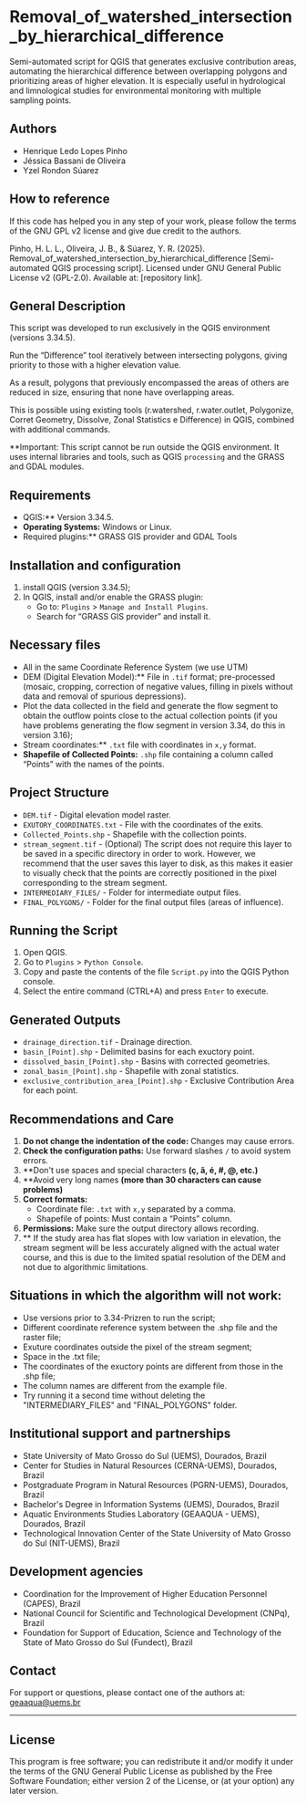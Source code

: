 # Removal_of_watershed_intersection_by_hierarchical_difference

Semi-automated script for QGIS that generates exclusive contribution areas, automating the hierarchical difference between overlapping polygons and prioritizing areas of higher elevation. It is especially useful in hydrological and limnological studies for environmental monitoring with multiple sampling points.

## Authors
- Henrique Ledo Lopes Pinho
- Jéssica Bassani de Oliveira
- Yzel Rondon Súarez

## How to reference

If this code has helped you in any step of your work, please follow the terms of the GNU GPL v2 license and give due credit to the authors.

Pinho, H. L. L., Oliveira, J. B., & Súarez, Y. R. (2025). Removal_of_watershed_intersection_by_hierarchical_difference [Semi-automated QGIS processing script]. Licensed under GNU General Public License v2 (GPL-2.0). Available at: [repository link].

## General Description

This script was developed to run exclusively in the QGIS environment (versions 3.34.5).

Run the “Difference” tool iteratively between intersecting polygons, giving priority to those with a higher elevation value.

As a result, polygons that previously encompassed the areas of others are reduced in size, ensuring that none have overlapping areas.

This is possible using existing tools (r.watershed, r.water.outlet, Polygonize, Corret Geometry, Dissolve, Zonal Statistics e Difference) in QGIS, combined with additional commands.

**Important: This script cannot be run outside the QGIS environment. It uses internal libraries and tools, such as QGIS `processing` and the GRASS and GDAL modules.


## Requirements

- QGIS:** Version 3.34.5.
- **Operating Systems:** Windows or Linux.
- Required plugins:** GRASS GIS provider and GDAL Tools

## Installation and configuration

1. install QGIS (version 3.34.5);
2. In QGIS, install and/or enable the GRASS plugin:
   - Go to: `Plugins` > `Manage and Install Plugins`.
   - Search for “GRASS GIS provider” and install it.

## Necessary files
- All in the same Coordinate Reference System (we use UTM)
- DEM (Digital Elevation Model):** File in `.tif` format; pre-processed (mosaic, cropping, correction of negative values, filling in pixels without data and removal of spurious depressions).
- Plot the data collected in the field and generate the flow segment to obtain the outflow points close to the actual collection points (if you have problems generating the flow segment in version 3.34, do this in version 3.16);
- Stream coordinates:** `.txt` file with coordinates in `x,y` format.
- **Shapefile of Collected Points:** `.shp` file containing a column called “Points” with the names of the points.

## Project Structure

- `DEM.tif` - Digital elevation model raster.
- `EXUTORY_COORDINATES.txt` - File with the coordinates of the exits.
- `Collected_Points.shp` - Shapefile with the collection points.
- `stream_segment.tif` - (Optional) The script does not require this layer to be saved in a specific directory in order to work. 
However, we recommend that the user saves this layer to disk, as this makes it easier to visually check that the points are correctly positioned in the pixel corresponding to the stream segment.
- `INTERMEDIARY_FILES/` - Folder for intermediate output files.
- `FINAL_POLYGONS/` - Folder for the final output files (areas of influence).

## Running the Script

1. Open QGIS.
2. Go to `Plugins` > `Python Console`.
3. Copy and paste the contents of the file `Script.py` into the QGIS Python console.
4. Select the entire command (CTRL+A) and press `Enter` to execute.

## Generated Outputs

- `drainage_direction.tif` - Drainage direction.
- `basin_[Point].shp` - Delimited basins for each exuctory point.
- `dissolved_basin_[Point].shp` - Basins with corrected geometries.
- `zonal_basin_[Point].shp` - Shapefile with zonal statistics.
- `exclusive_contribution_area_[Point].shp` - Exclusive Contribution Area for each point.

## Recommendations and Care

1. **Do not change the indentation of the code:** Changes may cause errors.
2. **Check the configuration paths:** Use forward slashes `/` to avoid system errors.
3. **Don't use spaces and special characters **(ç, ã, é, #, @, etc.)**
4. **Avoid very long names **(more than 30 characters can cause problems)**
5. **Correct formats:**
   - Coordinate file: `.txt` with `x,y` separated by a comma.
   - Shapefile of points: Must contain a “Points” column.
6. **Permissions:** Make sure the output directory allows recording.
7. ** If the study area has flat slopes with low variation in elevation, the stream segment will be less accurately aligned with the actual water course, 
and this is due to the limited spatial resolution of the DEM and not due to algorithmic limitations.

## Situations in which the algorithm will not work:
- Use versions prior to 3.34-Prizren to run the script;
- Different coordinate reference system between the .shp file and the raster file;
- Exuture coordinates outside the pixel of the stream segment;
- Space in the .txt file;
- The coordinates of the exuctory points are different from those in the .shp file;
- The column names are different from the example file.
- Try running it a second time without deleting the "INTERMEDIARY_FILES" and "FINAL_POLYGONS" folder.

## Institutional support and partnerships

- State University of Mato Grosso do Sul (UEMS), Dourados, Brazil
- Center for Studies in Natural Resources (CERNA-UEMS), Dourados, Brazil
- Postgraduate Program in Natural Resources (PGRN-UEMS), Dourados, Brazil
- Bachelor's Degree in Information Systems (UEMS), Dourados, Brazil
- Aquatic Environments Studies Laboratory (GEAAQUA - UEMS), Dourados, Brazil
- Technological Innovation Center of the State University of Mato Grosso do Sul (NIT-UEMS), Brazil

## Development agencies

- Coordination for the Improvement of Higher Education Personnel (CAPES), Brazil
- National Council for Scientific and Technological Development (CNPq), Brazil
- Foundation for Support of Education, Science and Technology of the State of Mato Grosso do Sul (Fundect), Brazil

## Contact

For support or questions, please contact one of the authors at: geaaqua@uems.br

---

## License

This program is free software; you can redistribute it and/or
modify it under the terms of the GNU General Public License
as published by the Free Software Foundation; either version 2
of the License, or (at your option) any later version.
